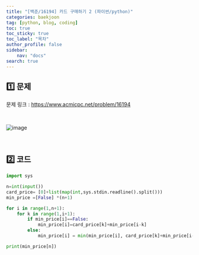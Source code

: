 ```yaml
---
title: "[백준/16194] 카드 구매하기 2 (파이썬/python)"
categories: baekjoon
tag: [python, blog, coding]
toc: true
toc_sticky: true
toc_label: "목차"
author_profile: false
sidebar:
    nav: "docs"
search: true
---
```


## 1️⃣ 문제

문제 링크 : <a href="https://www.acmicpc.net/problem/16194" target="_blank">https://www.acmicpc.net/problem/16194</a>

<br/>

![image](https://user-images.githubusercontent.com/52556486/180927378-8b63c00f-d03a-43b3-8b9d-35e0c1673d4f.png)

<br/>

## 2️⃣ 코드

```python
import sys

n=int(input())
card_price= [0]+list(map(int,sys.stdin.readline().split()))
min_price =[False] *(n+1)

for i in range(1,n+1):
    for k in range(1,i+1):
        if min_price[i]==False:
            min_price[i]=card_price[k]+min_price[i-k]
        else:
            min_price[i] = min(min_price[i], card_price[k]+min_price[i-k])

print(min_price[n])
```